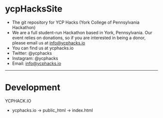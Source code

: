 # ycpHacksSite
* The git repository for YCP Hacks (York College of Pennsylvania Hackathon)
* We are a full student-run Hackathon based in York, Pennsylvania. Our event relies on donations, so if you are interested in being a donor, please email us at info@ycphacks.io
* You can find us at ycphacks.io
* Twitter: @ycphacks
* Instagram: @ycphacks
* Email: info@ycphacks.io
----
# Development
YCPHACK.IO
* ycphacks.io -> public_html -> index.html
